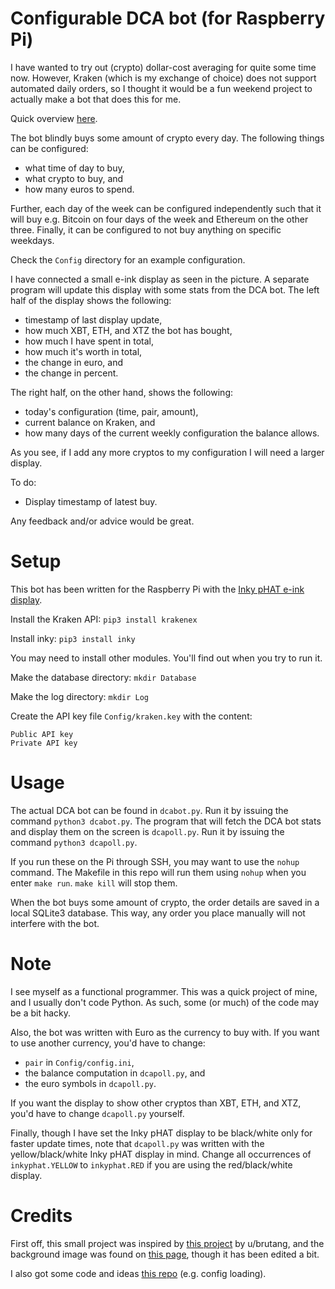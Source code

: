 # Configurable DCA bot (for Raspberry Pi)
I have wanted to try out (crypto) dollar-cost averaging for quite some time now. However, Kraken (which is my exchange of choice) does not support automated daily orders, so I thought it would be a fun weekend project to actually make a bot that does this for me.

Quick overview [here](https://www.reddit.com/r/CryptoCurrency/comments/fkvsb7/i_made_a_configurable_dca_bot_using_a_raspberry/).

The bot blindly buys some amount of crypto every day. The following things can be configured:

* what time of day to buy,
* what crypto to buy, and
* how many euros to spend.

Further, each day of the week can be configured independently such that it will buy e.g. Bitcoin on four days of the week and Ethereum on the other three. Finally, it can be configured to not buy anything on specific weekdays.

Check the ```Config``` directory for an example configuration.

I have connected a small e-ink display as seen in the picture. A separate program will update this display with some stats from the DCA bot. The left half of the display shows the following:

* timestamp of last display update,
* how much XBT, ETH, and XTZ the bot has bought,
* how much I have spent in total,
* how much it's worth in total,
* the change in euro, and
* the change in percent.

The right half, on the other hand, shows the following:

* today's configuration (time, pair, amount),
* current balance on Kraken, and
* how many days of the current weekly configuration the balance allows.

As you see, if I add any more cryptos to my configuration I will need a larger display.

To do:
* Display timestamp of latest buy.

Any feedback and/or advice would be great.

# Setup
This bot has been written for the Raspberry Pi with the [Inky pHAT e-ink display](https://shop.pimoroni.com/products/inky-phat?variant=12549254217811).

Install the Kraken API:
```pip3 install krakenex```

Install inky:
```pip3 install inky```

You may need to install other modules. You'll find out when you try to run it.

Make the database directory:
```mkdir Database```

Make the log directory:
```mkdir Log```

Create the API key file ```Config/kraken.key``` with the content:
```
Public API key
Private API key
```

# Usage
The actual DCA bot can be found in ```dcabot.py```. Run it by issuing the command ```python3 dcabot.py```.
The program that will fetch the DCA bot stats and display them on the screen is ```dcapoll.py```. Run it by issuing the command ```python3 dcapoll.py```.

If you run these on the Pi through SSH, you may want to use the ```nohup``` command. The Makefile in this repo will run them using ```nohup``` when you enter ```make run```. ```make kill``` will stop them.

When the bot buys some amount of crypto, the order details are saved in a local SQLite3 database. This way, any order you place manually will not interfere with the bot.

# Note
I see myself as a functional programmer. This was a quick project of mine, and I usually don't code Python. As such, some (or much) of the code may be a bit hacky.

Also, the bot was written with Euro as the currency to buy with. If you want to use another currency, you'd have to change:
* ```pair``` in ```Config/config.ini```,
* the balance computation in ```dcapoll.py```, and
* the euro symbols in ```dcapoll.py```.

If you want the display to show other cryptos than XBT, ETH, and XTZ, you'd have to change ```dcapoll.py``` yourself.

Finally, though I have set the Inky pHAT display to be black/white only for faster update times, note that ```dcapoll.py``` was written with the yellow/black/white Inky pHAT display in mind. Change all occurrences of ```inkyphat.YELLOW``` to ```inkyphat.RED``` if you are using the red/black/white display.

# Credits
First off, this small project was inspired by [this project](https://www.reddit.com/r/CryptoCurrency/comments/d737wg/i_set_up_a_raspberry_pi_trading_bot_with_an_eink/) by u/brutang, and the background image was found on [this page](https://www.electromaker.io/project/view/taking-the-raspberry-pi-inky-phat-to-the-next-level), though it has been edited a bit.

I also got some code and ideas [this repo](https://github.com/Dodo33/btfd-bitcoin-bot) (e.g. config loading).
